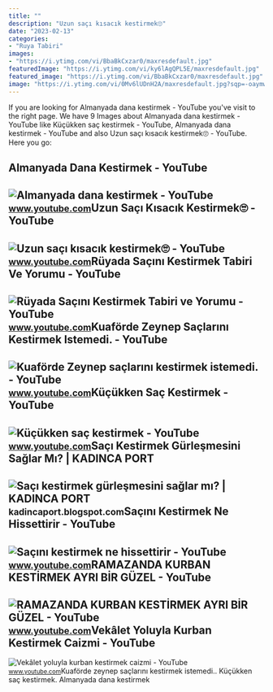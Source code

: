 ```yaml
---
title: ""
description: "Uzun saçı kısacık kestirmek🙄"
date: "2023-02-13"
categories:
- "Ruya Tabiri"
images:
- "https://i.ytimg.com/vi/BbaBkCxzar0/maxresdefault.jpg"
featuredImage: "https://i.ytimg.com/vi/ky6lAgQPL5E/maxresdefault.jpg"
featured_image: "https://i.ytimg.com/vi/BbaBkCxzar0/maxresdefault.jpg"
image: "https://i.ytimg.com/vi/0Mv6lUDnH2A/maxresdefault.jpg?sqp=-oaymwEmCIAKENAF8quKqQMa8AEB-AH-CYAC0AWKAgwIABABGEggWChlMA8=&amp;rs=AOn4CLB4mYBFfE4Q4L89VTGu3I34LY23pQ"
---
```


If you are looking for Almanyada dana kestirmek - YouTube you've visit to the right page. We have 9 Images about Almanyada dana kestirmek - YouTube like Küçükken saç kestirmek - YouTube, Almanyada dana kestirmek - YouTube and also Uzun saçı kısacık kestirmek🙄 - YouTube. Here you go:

Almanyada Dana Kestirmek - YouTube
----------------------------------

 ![Almanyada dana kestirmek - YouTube](https://i.ytimg.com/vi/NKTsTF2m4_s/maxresdefault.jpg?sqp=-oaymwEmCIAKENAF8quKqQMa8AEB-AHUBoAC4AOKAgwIABABGFUgXyhlMA8=&rs=AOn4CLADlhn6lXC4B3QRBC1VbHPJhtteww) <small>www.youtube.com</small>Uzun Saçı Kısacık Kestirmek🙄 - YouTube
--------------------------------------

 ![Uzun saçı kısacık kestirmek🙄 - YouTube](https://i.ytimg.com/vi/9-KYF0rQKIQ/maxresdefault.jpg) <small>www.youtube.com</small>Rüyada Saçını Kestirmek Tabiri Ve Yorumu - YouTube
--------------------------------------------------

 ![Rüyada Saçını Kestirmek Tabiri ve Yorumu - YouTube](https://i.ytimg.com/vi/0Mv6lUDnH2A/maxresdefault.jpg?sqp=-oaymwEmCIAKENAF8quKqQMa8AEB-AH-CYAC0AWKAgwIABABGEggWChlMA8=&rs=AOn4CLB4mYBFfE4Q4L89VTGu3I34LY23pQ) <small>www.youtube.com</small>Kuaförde Zeynep Saçlarını Kestirmek Istemedi. - YouTube
-------------------------------------------------------

 ![Kuaförde Zeynep saçlarını kestirmek istemedi. - YouTube](https://i.ytimg.com/vi/BbaBkCxzar0/maxresdefault.jpg) <small>www.youtube.com</small>Küçükken Saç Kestirmek - YouTube
--------------------------------

 ![Küçükken saç kestirmek - YouTube](https://i.ytimg.com/vi/4NyHY0RyFmA/maxresdefault.jpg) <small>www.youtube.com</small>Saçı Kestirmek Gürleşmesini Sağlar Mı? | KADINCA PORT
-----------------------------------------------------

 ![Saçı kestirmek gürleşmesini sağlar mı? | KADINCA PORT](https://4.bp.blogspot.com/-iCjP2DVeHaM/V8PgVNr6RlI/AAAAAAAA010/1z0JNlh3W4gd_R_bqCuIuWeMhLNnT2sSwCLcB/s1600/Sa%25C3%25A7%25C4%25B1%2Bkestirmek%2Bg%25C3%25BCrle%25C5%259Fmesini%2Bsa%25C4%259Flamaz.jpg) <small>kadincaport.blogspot.com</small>Saçını Kestirmek Ne Hissettirir - YouTube
-----------------------------------------

 ![Saçını kestirmek ne hissettirir - YouTube](https://i.ytimg.com/vi/ky6lAgQPL5E/maxresdefault.jpg) <small>www.youtube.com</small>RAMAZANDA KURBAN KESTİRMEK AYRI BİR GÜZEL - YouTube
---------------------------------------------------

 ![RAMAZANDA KURBAN KESTİRMEK AYRI BİR GÜZEL - YouTube](https://i.ytimg.com/vi/KcQribxslZQ/maxresdefault.jpg?sqp=-oaymwEmCIAKENAF8quKqQMa8AEB-AH-CYAC0AWKAgwIABABGGUgXihWMA8=&rs=AOn4CLBFDWR9upmZDNm1KtI7kNure1tGqw) <small>www.youtube.com</small>Vekâlet Yoluyla Kurban Kestirmek Caizmi - YouTube
-------------------------------------------------

 ![Vekâlet yoluyla kurban kestirmek caizmi - YouTube](https://i.ytimg.com/vi/WhuxGdME9_g/maxresdefault.jpg) <small>www.youtube.com</small>Kuaförde zeynep saçlarını kestirmek istemedi.. Küçükken saç kestirmek. Almanyada dana kestirmek
